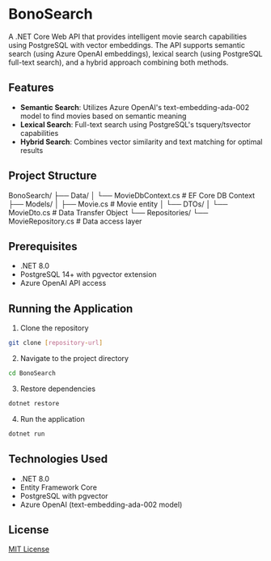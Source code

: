 # BonoSearch

A .NET Core Web API that provides intelligent movie search capabilities using PostgreSQL with vector embeddings. The API supports semantic search (using Azure OpenAI embeddings), lexical search (using PostgreSQL full-text search), and a hybrid approach combining both methods.

## Features

- **Semantic Search**: Utilizes Azure OpenAI's text-embedding-ada-002 model to find movies based on semantic meaning
- **Lexical Search**: Full-text search using PostgreSQL's tsquery/tsvector capabilities
- **Hybrid Search**: Combines vector similarity and text matching for optimal results

## Project Structure 
BonoSearch/
├── Data/
│ └── MovieDbContext.cs # EF Core DB Context
├── Models/
│ ├── Movie.cs # Movie entity
│ └── DTOs/
│ └── MovieDto.cs # Data Transfer Object
└── Repositories/
└── MovieRepository.cs # Data access layer

## Prerequisites

- .NET 8.0
- PostgreSQL 14+ with pgvector extension
- Azure OpenAI API access

## Running the Application

1. Clone the repository
```bash
git clone [repository-url]
```

2. Navigate to the project directory
```bash
cd BonoSearch
```

3. Restore dependencies
```bash
dotnet restore
```

4. Run the application
```bash
dotnet run
```

## Technologies Used

- .NET 8.0
- Entity Framework Core
- PostgreSQL with pgvector
- Azure OpenAI (text-embedding-ada-002 model)

## License

[MIT License](LICENSE)